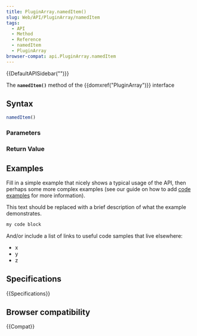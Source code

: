 ```yaml
---
title: PluginArray.namedItem()
slug: Web/API/PluginArray/namedItem
tags:
  - API
  - Method
  - Reference
  - namedItem
  - PluginArray
browser-compat: api.PluginArray.namedItem
---
```

{{DefaultAPISidebar("")}}

The **`namedItem()`** method of the {{domxref("PluginArray")}} interface 

## Syntax

```js
namedItem()
```

### Parameters



### Return Value



## Examples

Fill in a simple example that nicely shows a typical usage of the API, then perhaps some more complex examples (see our guide on how to add [code examples](/en-US/docs/MDN/Contribute/Structures/Code_examples) for more information).

This text should be replaced with a brief description of what the example demonstrates.

```js
my code block
```

And/or include a list of links to useful code samples that live elsewhere:

*   x
*   y
*   z

## Specifications

{{Specifications}}

## Browser compatibility

{{Compat}}

